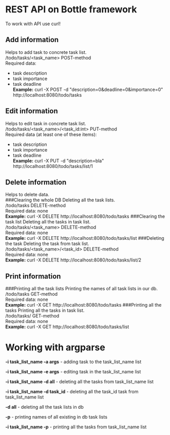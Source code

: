 # REST API on Bottle framework
To work with API use curl!
## Add information
Helps to add task to concrete task list.<br/>
/todo/tasks/<task_name> POST-method<br/>
Required data:<br/>
- task description<br/>
- task importance<br/>
- task deadline<br/>
<strong>Example:</strong> curl -X POST -d "description=0&deadline=0&importance=0" http://localhost:8080/todo/tasks
## Edit information
Helps to edit task in concrete task list.<br/>
/todo/tasks/<task_name>/<task_id:int> PUT-method<br/>
Required data (at least one of these items):<br/>
- task description<br/>
- task importance<br/>
- task deadline<br/>
<strong>Example:</strong> curl -X PUT -d "description=bla" http://localhost:8080/todo/tasks/list/1
## Delete information
Helps to delete data.<br/>
###Clearing the whole DB
Deleting all the task lists.<br/>
/todo/tasks DELETE-method<br/>
Required data: none<br/>
<strong>Example:</strong> curl -X DELETE http://localhost:8080/todo/tasks
###Clearing the task list
Deleting all the tasks in task list.<br/>
/todo/tasks/<task_name> DELETE-method<br/>
Required data: none<br/>
<strong>Example:</strong> curl -X DELETE http://localhost:8080/todo/tasks/list
###Deleting the task
Deleting the task from task list.<br/>
/todo/tasks/<task_name>/<task_id> DELETE-method<br/>
Required data: none<br/>
<strong>Example:</strong> curl -X DELETE http://localhost:8080/todo/tasks/list/2
## Print information
###Printing all the task lists
Printing the names of all task lists in our db.<br/>
/todo/tasks GET-method<br/>
Required data: none<br/>
<strong>Example:</strong> curl -X GET http://localhost:8080/todo/tasks
###Printing all the tasks
Printing all the tasks in task list.<br/>
/todo/tasks/<name> GET-method<br/>
Required data: none<br/>
<strong>Example:</strong> curl -X GET http://localhost:8080/todo/tasks/list

# Working with argparse

<strong>-i task_list_name -a args</strong> - adding task to the task_list_name list

<strong>-i task_list_name -e args</strong> - editing task in the task_list_name list

<strong>-i task_list_name -d all</strong> - deleting all the tasks from task_list_name list

<strong>-i task_list_name -d task_id</strong> - deleting all the task_id task from task_list_name list

<strong>-d all</strong> - deleting all the task lists in db

<strong>-p</strong> - printing names of all existing in db task lists

<strong>-i task_list_name -p</strong> - printing all the tasks from task_list_name list



